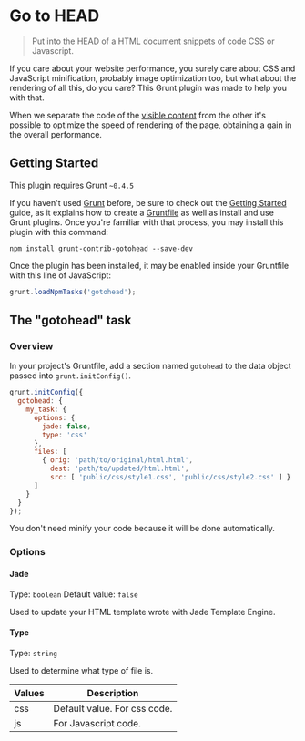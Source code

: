 # Go to HEAD

> Put into the HEAD of a HTML document snippets of code CSS or Javascript.

If you care about your website performance, you surely care about CSS and JavaScript minification, probably image optimization too, but what about the rendering of all this, do you care? This Grunt plugin was made to help you with that.

When we separate the code of the [visible content](https://developers.google.com/speed/docs/insights/PrioritizeVisibleContent) from the other it's possible to optimize the speed of rendering of the page, obtaining a gain in the overall performance.

## Getting Started
This plugin requires Grunt `~0.4.5`

If you haven't used [Grunt](http://gruntjs.com/) before, be sure to check out the [Getting Started](http://gruntjs.com/getting-started) guide, as it explains how to create a [Gruntfile](http://gruntjs.com/sample-gruntfile) as well as install and use Grunt plugins. Once you're familiar with that process, you may install this plugin with this command:

```shell
npm install grunt-contrib-gotohead --save-dev
```

Once the plugin has been installed, it may be enabled inside your Gruntfile with this line of JavaScript:

```js
grunt.loadNpmTasks('gotohead');
```

## The "gotohead" task

### Overview
In your project's Gruntfile, add a section named `gotohead` to the data object passed into `grunt.initConfig()`.

```js
grunt.initConfig({
  gotohead: {
    my_task: {
      options: {
        jade: false,
        type: 'css'
      },
      files: [
        { orig: 'path/to/original/html.html',
          dest: 'path/to/updated/html.html',
          src: [ 'public/css/style1.css', 'public/css/style2.css' ] }
      ]
    }
  }
});
```
You don't need minify your code because it will be done automatically.

### Options

#### Jade
Type: `boolean`
Default value: `false`

Used to update your HTML template wrote with Jade Template Engine.

#### Type
Type: `string`

Used to determine what type of file is.

Values                     | Description
---------------------------|---------------------------------------------------------
css                        | Default value. For css code.
js                         | For Javascript code.
